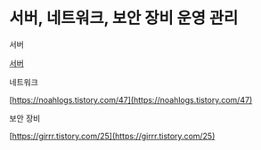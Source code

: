 # 서버, 네트워크, 보안 장비 운영 관리

서버

[서버](./%EC%84%9C%EB%B2%84_%EB%84%A4%ED%8A%B8%EC%9B%8C%ED%81%AC_%EB%B3%B4%EC%95%88_%EC%9E%A5%EB%B9%84_%EC%9A%B4%EC%98%81_%EA%B4%80%EB%A6%AC/%EC%84%9C%EB%B2%84.md)


네트워크

[https://noahlogs.tistory.com/47](https://noahlogs.tistory.com/47)

보안 장비

[https://girrr.tistory.com/25](https://girrr.tistory.com/25)
